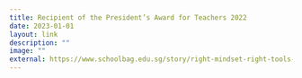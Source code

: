 ```yaml
---
title: Recipient of the President’s Award for Teachers 2022
date: 2023-01-01
layout: link
description: ""
image: ""
external: https://www.schoolbag.edu.sg/story/right-mindset-right-tools-right-results
---
```

